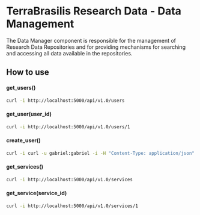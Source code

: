 # TerraBrasilis Research Data - Data Management
The Data Manager component is responsible for the management of Research Data Repositories and for providing mechanisms for searching and accessing all data available in the repositories.


How to use
------------
#### get_users()
```sh
curl -i http://localhost:5000/api/v1.0/users
```

#### get_user(user_id)
```sh
curl -i http://localhost:5000/api/v1.0/users/1
```

#### create_user()
```sh
curl -i curl -u gabriel:gabriel -i -H "Content-Type: application/json" -X POST -d '{"username": "gabriel", "full_name": "Gabriel Sansigolo", "password":"gabriel", "email":"gabrielsansigolo@gmail.com", "image":"assets/images/img_avatar2.png", "created_on":"2019-09-04T14:48:54+00:00", "last_login":"2019-09-04T14:48:54+00:00"}' http://localhost:5000/api/v1.0/users
```

#### get_services()
```sh
curl -i http://localhost:5000/api/v1.0/services
```

#### get_service(service_id)
```sh
curl -i http://localhost:5000/api/v1.0/services/1
```

<!---
#### get_repositories()
```sh
curl -i http://localhost:5000/api/v1.0/repositories
```

#### get_repositorie(repositorie_id)
```sh
curl -i http://localhost:5000/api/v1.0/repositories/1
```

#### create_repositorie()
```sh
curl -u gabriel:gabriel -i -H "Content-Type: application/json" -X POST -d '{"name": "AAA","abstract": "AAA","maintainer": "username","created_on": "2019-09-04T14:48:54+00:00","language": "Português","email": "email@email.com","bbox": [[[-70.0588433406, -33.3848757513],[-35.2541558406, -33.3848757513],[-35.2541558406, 0.2315631899],[-70.0588433406, 0.2315631899],[-70.0588433406, -33.3848757513]]],"keywords": ["Sistemas Socioambientais", "Atividade Antrópicas", "Uso e Cobertura da Terra"],"categories": ["Uso e Cobertura da Terra"],"users": [{"user_id": 1,"name": "username_1","image": "assets/images/img_avatar2.png"}, {"user_id": 2,"name": "username_2","image": "assets/images/img_avatar.png"}],"services": [{"service_id": 1,"name": "PostgreSQL","host": "137.012.125.01","ports": [5432],"created_on": "2019-09-04T14:48:54+00:00"},{"service_id": 2,"name": "GeoServer","host": "137.012.125.02","ports": [5555, 5050],"created_on": "2019-09-04T14:48:54+00:00"},{"service_id": 3,"name": "GeoNetwork","host": "137.012.125.03","ports": [5000],"created_on": "2019-09-04T14:48:54+00:00"}],"custom_fields": [{}]}' http://localhost:5000/api/v1.0/repositories
```

#### update_repositorie(repositorie_id)
```sh
curl -u gabriel:gabriel -i -H "Content-Type: application/json" -X PUT -d '{"name": "BBB","abstract": "BBB","maintainer": "username","created_on": "2019-09-04T14:48:54+00:00","language": "Português","email": "email@email.com","bbox": [[[-70.0588433406, -33.3848757513],[-35.2541558406, -33.3848757513],[-35.2541558406, 0.2315631899],[-70.0588433406, 0.2315631899],[-70.0588433406, -33.3848757513]]],"keywords": ["Sistemas Socioambientais", "Atividade Antrópicas", "Uso e Cobertura da Terra"],"categories": ["Uso e Cobertura da Terra"],"users": [{"user_id": 1,"name": "username_1","image": "assets/images/img_avatar2.png"}, {"user_id": 2,"name": "username_2","image": "assets/images/img_avatar.png"}],"services": [{"service_id": 1,"name": "PostgreSQL","host": "137.012.125.01","ports": [5432],"created_on": "2019-09-04T14:48:54+00:00"},{"service_id": 2,"name": "GeoServer","host": "137.012.125.02","ports": [5555, 5050],"created_on": "2019-09-04T14:48:54+00:00"},{"service_id": 3,"name": "GeoNetwork","host": "137.012.125.03","ports": [5000],"created_on": "2019-09-04T14:48:54+00:00"}],"custom_fields": [{}]}' http://localhost:5000/api/v1.0/repositories/3
```

#### delete_repositorie(repositorie_id)  
```sh
curl -u gabriel:gabriel -i -H "Content-Type: application/json" -X DELETE -d '{"id":3}' http://localhost:5000/api/v1.0/repositories/3
```
-->